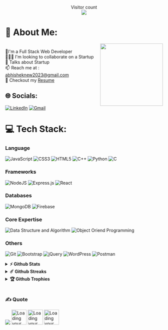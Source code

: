 <p align="center"> 
  Visitor count <br>
  <img src="https://profile-counter.glitch.me/Abhishek-Gupta-1/count.svg" />
</p>

# 💫 About Me:
<img align='right' src='https://user-images.githubusercontent.com/5713670/87202985-820dcb80-c2b6-11ea-9f56-7ec461c497c3.gif' width='200'>
<br>🔭I'm a Full Stack Web Developer <br>
🧑‍🤝‍🧑 I'm looking to collaborate on a Startup<br>
💭 Talks about Startup <br>
📫 Reach me at : <a href="mailto:abhisheknew2023@gmail.com">abhisheknew2023@gmail.com</a>
<br>
📝 Checkout my <a href="https://github.com/Abhishek-Gupta-1/Abhishek-Gupta-1/blob/main/Abhishek%20Gupta%20Resume.pdf" >Resume</a>


## 🌐 Socials:
[![LinkedIn](https://img.shields.io/badge/linkedin-%230077B5.svg?style=for-the-badge&logo=linkedin&logoColor=white)](https://www.linkedin.com/in/abhishek-gupta-7851ba245/) 
[![Gmail](https://img.shields.io/badge/Gmail-D14836?style=for-the-badge&logo=gmail&logoColor=white)](mailto:abhisheknew2023@gmail.com)

# 💻 Tech Stack:
### Language
![JavaScript](https://img.shields.io/badge/javascript-%23323330.svg?style=for-the-badge&logo=javascript&logoColor=%23F7DF1E)
![CSS3](https://img.shields.io/badge/css3-%231572B6.svg?style=for-the-badge&logo=css3&logoColor=white)
![HTML5](https://img.shields.io/badge/html5-%23E34F26.svg?style=for-the-badge&logo=html5&logoColor=white)
![C++](https://img.shields.io/badge/c++-%2300599C.svg?style=for-the-badge&logo=c%2B%2B&logoColor=white)
![Python](https://img.shields.io/badge/python-3670A0?style=for-the-badge&logo=python&logoColor=ffdd54)
![C](https://img.shields.io/badge/c-%2300599C.svg?style=for-the-badge&logo=c&logoColor=white)

### Frameworks
![NodeJS](https://img.shields.io/badge/node.js-6DA55F?style=for-the-badge&logo=node.js&logoColor=white)
![Express.js](https://img.shields.io/badge/express.js-%23404d59.svg?style=for-the-badge&logo=express&logoColor=%2361DAFB)
![React](https://img.shields.io/badge/react-%2320232a.svg?style=for-the-badge&logo=react&logoColor=%2361DAFB)

### Databases
![MongoDB](https://img.shields.io/badge/MongoDB-%234ea94b.svg?style=for-the-badge&logo=mongodb&logoColor=white)
![Firebase](https://img.shields.io/badge/firebase-%23039BE5.svg?style=for-the-badge&logo=firebase)

### Core Expertise
![Data Structure and Algorithm](https://img.shields.io/badge/DSA-%23ED8B00.svg?style=for-the-badge&logo=DSA&logoColor=white)
![Object Oriend Programming](https://img.shields.io/badge/OOPS-%2307405e.svg?style=for-the-badge&logo=OOPS&logoColor=blue)


### Others
![Git](https://img.shields.io/badge/git-%23F05033.svg?style=for-the-badge&logo=git&logoColor=white)
![Bootstrap](https://img.shields.io/badge/bootstrap-%238511FA.svg?style=for-the-badge&logo=bootstrap&logoColor=white)
![jQuery](https://img.shields.io/badge/jquery-%230769AD.svg?style=for-the-badge&logo=jquery&logoColor=white)
![WordPress](https://img.shields.io/badge/WordPress-%23117AC9.svg?style=for-the-badge&logo=WordPress&logoColor=white)
![Postman](https://img.shields.io/badge/Postman-FF6C37?style=for-the-badge&logo=postman&logoColor=white)


<details>	
  <summary><b>⚡ Github Stats</b></summary>

  <br />
  <img height="180em" src="https://github-readme-stats.vercel.app/api?username=Abhishek-Gupta-1&theme=radical&show_icons=true&hide_border=true&&count_private=true&include_all_commits=true" />
  
  <img height="180em" src="https://github-readme-stats.vercel.app/api/top-langs/?username=Abhishek-Gupta-1&theme=radical&exclude_repo=KNN-Image-Classification&show_icons=true&hide_border=true&layout=compact&langs_count=8"/>
  <br>
</details>

<details>	
  <summary><b>☄️ Github Streaks</b></summary>
  <br />
  
  ![GitHub streak stats](https://streak-stats.demolab.com/?user=Abhishek-Gupta-1&theme=radical)
</details>

<details>	
  <summary><b>🏆 Github Trophies</b></summary>
  <br />
  
  [![trophy](https://github-profile-trophy.vercel.app/?username=Abhishek-Gupta-1&theme=radical)](https://github.com/ryo-ma/github-profile-trophy)
</details>
<br>


### ✍️ Quote
![](https://quotes-github-readme.vercel.app/api?type=horizontal&theme=radical&quote=The-problem-is-not-the-choice-The-problem-is-excellence)
<img src="https://github.githubassets.com/images/mona-loading-default.gif" width="48" alt="Loading your acitivity..." class="mt-4 hide-reduced-motion">
<img src="https://github.githubassets.com/images/mona-loading-default.gif" width="48" alt="Loading your acitivity..." class="mt-4 hide-reduced-motion">
<img src="https://github.githubassets.com/images/mona-loading-default.gif" width="48" alt="Loading your acitivity..." class="mt-4 hide-reduced-motion">




